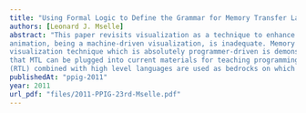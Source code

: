 ```yaml
---
title: "Using Formal Logic to Define the Grammar for Memory Transfer Language (MTL) on the mould of Register Transfer Language (RTL) and High Level Languages"
authors: [Leonard J. Mselle]
abstract: "This paper revisits visualization as a technique to enhance programming comprehension. It points out that
animation, being a machine-driven visualization, is inadequate. Memory Transfer Language (MTL), as a
visualization technique which is absolutely programmer-driven is demonstrated and discussed. It is shown
that MTL can be plugged into current materials for teaching programming. Register Transfer Language
(RTL) combined with high level languages are used as bedrocks on which MTL is formalized."
publishedAt: "ppig-2011"
year: 2011
url_pdf: "files/2011-PPIG-23rd-Mselle.pdf"
---
```

